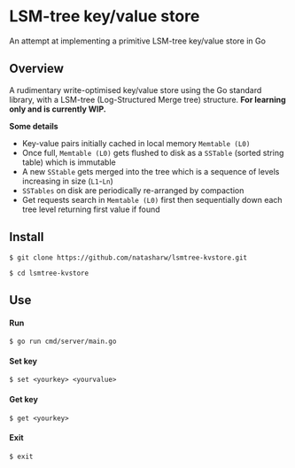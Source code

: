 # LSM-tree key/value store

An attempt at implementing a primitive LSM-tree key/value store in Go

## Overview


A rudimentary write-optimised key/value store using the Go standard library, with a LSM-tree (Log-Structured Merge tree) structure. <b>For learning only and is currently WIP.</b>


<b>Some details</b>
* Key-value pairs initially cached in local memory `Memtable (L0)`
* Once full, `Memtable (L0)` gets flushed to disk as a `SSTable` (sorted string table) which is immutable
* A new `SStable` gets merged into the tree which is a sequence of levels increasing in size (`L1`-`Ln`)
* `SSTables` on disk are periodically re-arranged by compaction
* Get requests search in `Memtable (L0)` first then sequentially down each tree level returning first value if found


## Install
```
$ git clone https://github.com/natasharw/lsmtree-kvstore.git
```
```
$ cd lsmtree-kvstore
```

## Use

#### Run
```
$ go run cmd/server/main.go
```
#### Set key
```
$ set <yourkey> <yourvalue>
```
#### Get key
```
$ get <yourkey>
```
#### Exit
```
$ exit
```
